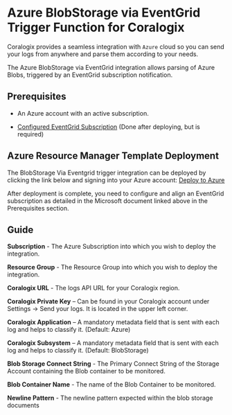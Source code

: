 # Azure BlobStorage via EventGrid Trigger Function for Coralogix

Coralogix provides a seamless integration with ``Azure`` cloud so you can send your logs from anywhere and parse them according to your needs.

The Azure BlobStorage via EventGrid integration allows parsing of Azure Blobs, triggered by an EventGrid subscription notification.

## Prerequisites

* An Azure account with an active subscription.

* [Configured EventGrid Subscription](https://learn.microsoft.com/en-us/azure/event-grid/resize-images-on-storage-blob-upload-event?tabs=nodejsv10%2Cazure-cli#create-an-event-subscription) (Done after deploying, but is required)

## Azure Resource Manager Template Deployment

The BlobStorage Via Eventgrid trigger integration can be deployed by clicking the link below and signing into your Azure account:
[Deploy to Azure](https://portal.azure.com/#create/Microsoft.Template/uri/https%3A%2F%2Fraw.githubusercontent.com%2Fcoralogix%2Fcoralogix-azure-serverless%2FFEAT%2FARM-Deploy%2FStorageQueue%2FARM%2FStorageQueue.json)

After deployment is complete, you need to configure and align an EventGrid subscription as detailed in the Microsoft document linked above in the Prerequisites section.

## Guide

**Subscription** - The Azure Subscription into which you wish to deploy the integration.

**Resource Group** - The Resource Group into which you wish to deploy the integration.

**Coralogix URL** - The logs API URL for your Coralogix region.

**Coralogix Private Key** – Can be found in your Coralogix account under Settings -> Send your logs. It is located in the upper left corner.

**Coralogix Application** – A mandatory metadata field that is sent with each log and helps to classify it. (Default: Azure)

**Coralogix Subsystem** – A mandatory metadata field that is sent with each log and helps to classify it. (Default: BlobStorage)

**Blob Storage Connect String** - The Primary Connect String of the Storage Account containing the Blob container to be monitored.

**Blob Container Name** - The name of the Blob Container to be monitored.

**Newline Pattern** - The newline pattern expected within the blob storage documents
